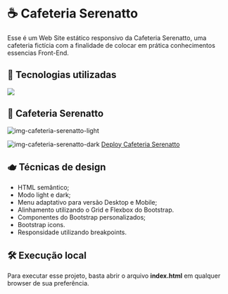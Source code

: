 # ☕ Cafeteria Serenatto
Esse é um Web Site estático responsivo da Cafeteria Serenatto, uma cafeteria fictícia com a finalidade de colocar em prática conhecimentos essencias Front-End.

## 🚀 Tecnologias utilizadas
<div align="left">
    <a href="https://skillicons.dev">
        <img src="https://skillicons.dev/icons?i=html,css,js,bootstrap"/>
    </a>
</div>

## 🥐 Cafeteria Serenatto
![img-cafeteria-serenatto-light](https://github.com/user-attachments/assets/158bb73a-c14d-4c4b-b7d6-60883b10d42c)

![img-cafeteria-serenatto-dark](https://github.com/user-attachments/assets/315336f3-0708-4584-942d-c6177e5c0034)
[Deploy Cafeteria Serenatto](https://arthurscarpin.github.io/cafeteria-serenatto/)

## 🫖 Técnicas de design
- HTML semântico;
- Modo light e dark;
- Menu adaptativo para versão Desktop e Mobile;
- Alinhamento utilizando o Grid e Flexbox do Bootstrap.
- Componentes do Bootstrap personalizados;
- Bootstrap icons.
- Responsidade utilizando breakpoints.

## 🛠️ Execução local
Para executar esse projeto, basta abrir o arquivo **index.html** em qualquer browser de sua preferência.
